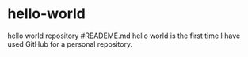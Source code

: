 # hello-world
hello world repository
#READEME.md
hello world is the first time I have used GitHub for a personal repository.
